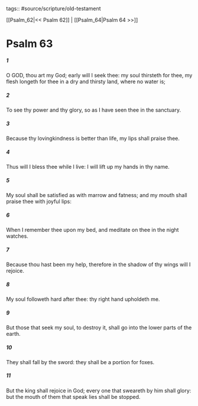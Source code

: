 tags:: #source/scripture/old-testament

[[Psalm_62|<< Psalm 62]] | [[Psalm_64|Psalm 64 >>]]

# Psalm 63

##### 1

O GOD, thou art my God; early will I seek thee: my soul thirsteth for thee, my flesh longeth for thee in a dry and thirsty land, where no water is;

##### 2

To see thy power and thy glory, so as I have seen thee in the sanctuary.

##### 3

Because thy lovingkindness is better than life, my lips shall praise thee.

##### 4

Thus will I bless thee while I live: I will lift up my hands in thy name.

##### 5

My soul shall be satisfied as with marrow and fatness; and my mouth shall praise thee with joyful lips:

##### 6

When I remember thee upon my bed, and meditate on thee in the night watches.

##### 7

Because thou hast been my help, therefore in the shadow of thy wings will I rejoice.

##### 8

My soul followeth hard after thee: thy right hand upholdeth me.

##### 9

But those that seek my soul, to destroy it, shall go into the lower parts of the earth.

##### 10

They shall fall by the sword: they shall be a portion for foxes.

##### 11

But the king shall rejoice in God; every one that sweareth by him shall glory: but the mouth of them that speak lies shall be stopped.
